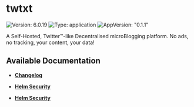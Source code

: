 # twtxt

![Version: 6.0.19](https://img.shields.io/badge/Version-6.0.19-informational?style=flat-square) ![Type: application](https://img.shields.io/badge/Type-application-informational?style=flat-square) ![AppVersion: "0.1.1"](https://img.shields.io/badge/AppVersion-"0.1.1"-informational?style=flat-square)

A Self-Hosted, Twitter™-like Decentralised microBlogging platform. No ads, no tracking, your content, your data!

## Available Documentation

- [**Changelog**](CHANGELOG)

- [**Helm Security**](container-security)

- [**Helm Security**](helm-security)

